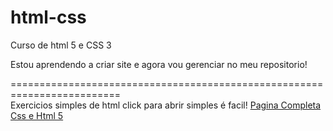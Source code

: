 # html-css
 Curso de html 5 e CSS 3

 Estou aprendendo a criar site e agora vou gerenciar no meu repositorio!

=========================================================================  
    Exercicios simples de html click para abrir simples é facil!
 <a href="https://ronnychack.github.io/html-css/Projetodesafio10/index.html">Pagina Completa Css e Html 5 </a>
